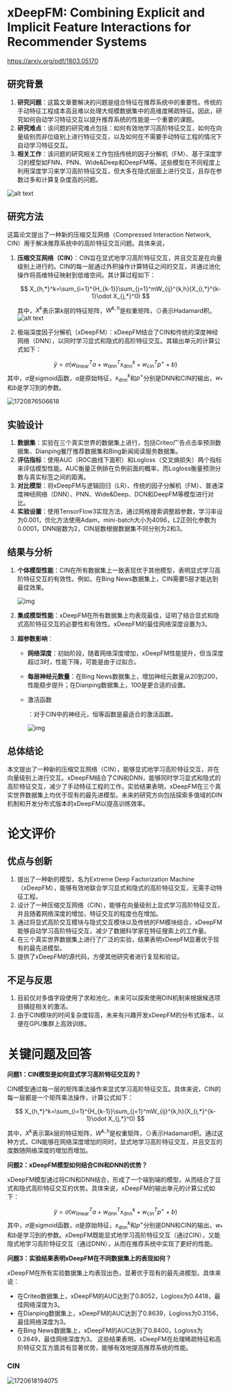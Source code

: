 # xDeepFM: Combining Explicit and Implicit Feature Interactions for Recommender Systems

https://arxiv.org/pdf/1803.05170

## 研究背景

1. **研究问题**：这篇文章要解决的问题是组合特征在推荐系统中的重要性。传统的手动特征工程成本高且难以处理大规模数据集中的高维度稀疏特征。因此，研究如何自动学习特征交互以提升推荐系统的性能是一个重要的课题。
2. **研究难点**：该问题的研究难点包括：如何有效地学习高阶特征交互，如何在向量级别而非位级别上进行特征交互，以及如何在不需要手动特征工程的情况下自动学习特征交互。
3. **相关工作**：该问题的研究相关工作包括传统的因子分解机（FM）、基于深度学习的模型如FNN、PNN、Wide&Deep和DeepFM等。这些模型在不同程度上利用深度学习来学习高阶特征交互，但大多在隐式层面上进行交互，且存在参数过多和计算复杂度高的问题。

![alt text](image/README/image.png)

## 研究方法

这篇论文提出了一种新的压缩交互网络（Compressed Interaction Network, CIN）用于解决推荐系统中的高阶特征交互问题。具体来说，

1. **压缩交互网络（CIN）**：CIN旨在显式地学习高阶特征交互，并且交互是在向量级别上进行的。CIN的每一层通过外积操作计算特征之间的交互，并通过池化操作将高维特征映射到低维空间。其计算过程如下：

   $$
   X_{h,*}^k=\sum_{i=1}^{H_{k-1}}\sum_{j=1}^mW_{ij}^{k,h}(X_{i,*}^{k-1}\odot X_{j,*}^0)
   $$

   其中，$X^k$表示第$k$层的特征矩阵，$W^{k,h}$是权重矩阵，$\odot$表示Hadamard积。
    ![alt text](image/README/image-2.png)
    
2. 极端深度因子分解机（xDeepFM）：xDeepFM结合了CIN和传统的深度神经网络（DNN），以同时学习显式和隐式的高阶特征交互。其输出单元的计算公式如下：

$$
\hat{y}=\sigma(w_{\text{linear}}^T a + w_{\text{dnn}}^T x_{\text{dnn}}^k + w_{\text{cin}}^T p^+ + b)
$$
其中，$\sigma$是sigmoid函数，$a$是原始特征，$x_{\text{dnn}}^k$和$p^+$分别是DNN和CIN的输出，$w_*$和$b$是学习到的参数。

![1720876506618](image/README/1720876506618.png)

## 实验设计

1. **数据集**：实验在三个真实世界的数据集上进行，包括Criteo广告点击率预测数据集、Dianping餐厅推荐数据集和Bing新闻阅读服务数据集。
2. **评估指标**：使用AUC（ROC曲线下面积）和Logloss（交叉熵损失）两个指标来评估模型性能。AUC衡量正例排在负例前面的概率，而Logloss衡量预测分数与真实标签之间的距离。
3. **对比模型**：将xDeepFM与逻辑回归（LR）、传统的因子分解机（FM）、普通深度神经网络（DNN）、PNN、Wide&Deep、DCN和DeepFM等模型进行对比。
4. **实验设置**：使用TensorFlow3实现方法，通过网格搜索调整超参数，学习率设为0.001，优化方法使用Adam，mini-batch大小为4096，L2正则化参数为0.0001，DNN层数为2，CIN层数根据数据集不同分别为2和3。

## 结果与分析

1. **个体模型性能**：CIN在所有数据集上一致表现优于其他模型，表明显式学习高阶特征交互的有效性。例如，在Bing News数据集上，CIN需要5层才能达到最佳效果。

    ![img](https://hunyuan-plugin-1258344706.cos.ap-nanjing.myqcloud.com/pdf_youtu/img/3823e1b5f0627a801d4fe3ada490c47e-image.png?q-sign-algorithm=sha1&q-ak=AKIDPegYHoiRZifN0VwunU1MaeaLwJVW75c4&q-sign-time=1725972010%3B1728564070&q-key-time=1725972010%3B1728564070&q-header-list=&q-url-param-list=&q-signature=70d8429a51065bfe145beb26ea6df0cefbc20b40)

    

2. **集成模型性能**：xDeepFM在所有数据集上均表现最佳，证明了结合显式和隐式高阶特征交互的必要性和有效性。xDeepFM的最佳网络深度设置为3。

3. **超参数影响**：

    - **网络深度**：初始阶段，随着网络深度增加，xDeepFM性能提升，但当深度超过3时，性能下降，可能是由于过拟合。

    - **每层神经元数量**：在Bing News数据集上，增加神经元数量从20到200，性能稳步提升；在Dianping数据集上，100是更合适的设置。

    - 激活函数

        ：对于CIN中的神经元，恒等函数是最适合的激活函数。

        ![img](https://hunyuan-plugin-1258344706.cos.ap-nanjing.myqcloud.com/pdf_youtu/img/6c425c15ade836481ade64c6e05f4ca9-image.png?q-sign-algorithm=sha1&q-ak=AKIDPegYHoiRZifN0VwunU1MaeaLwJVW75c4&q-sign-time=1725972010%3B1728564070&q-key-time=1725972010%3B1728564070&q-header-list=&q-url-param-list=&q-signature=7bcf35db38cd5bfbd4b5d1fb540b72f0ed73031c)

## 总体结论

本文提出了一种新的压缩交互网络（CIN），能够显式地学习高阶特征交互，并在向量级别上进行交互。xDeepFM结合了CIN和DNN，能够同时学习显式和隐式的高阶特征交互，减少了手动特征工程的工作。实验结果表明，xDeepFM在三个真实世界数据集上均优于现有的最先进模型。未来的研究方向包括探索多值域的DIN机制和开发分布式版本的xDeepFM以提高训练效率。

# 论文评价

## 优点与创新

1. 提出了一种新的模型，名为Extreme Deep Factorization Machine（xDeepFM），能够有效地联合学习显式和隐式的高阶特征交互，无需手动特征工程。
2. 设计了一种压缩交互网络（CIN），能够在向量级别上显式学习高阶特征交互，并且随着网络深度的增加，特征交互的程度也在增加。
3. 通过将显式高阶交互模块与隐式交互模块以及传统的FM模块结合，xDeepFM能够自动学习高阶特征交互，减少了数据科学家在特征搜索上的工作量。
4. 在三个真实世界数据集上进行了广泛的实验，结果表明xDeepFM显著优于现有的最先进模型。
5. 提供了xDeepFM的源代码，方便其他研究者进行复现和验证。

## 不足与反思

1. 目前仅对多值字段使用了求和池化，未来可以探索使用DIN机制来根据候选项目捕捉相关的激活。
2. 由于CIN模块的时间复杂度较高，未来有兴趣开发xDeepFM的分布式版本，以便在GPU集群上高效训练。

# 关键问题及回答

**问题1：CIN模型是如何显式学习高阶特征交互的？**

CIN模型通过每一层的矩阵乘法操作来显式学习高阶特征交互。具体来说，CIN的每一层都是一个矩阵乘法操作，计算公式如下：

   $$
   X_{h,*}^k=\sum_{i=1}^{H_{k-1}}\sum_{j=1}^mW_{ij}^{k,h}(X_{i,*}^{k-1}\odot X_{j,*}^0)
   $$

其中，$X^k$表示第$k$层的特征矩阵，$W^{k,h}$是权重矩阵，$\odot$表示Hadamard积。通过这种方式，CIN能够在网络深度增加的同时，显式地学习高阶特征交互，并且交互的度数随网络深度的增加而增加。

**问题2：xDeepFM模型如何结合CIN和DNN的优势？**

xDeepFM模型通过将CIN和DNN结合，形成了一个端到端的模型，从而结合了显式和隐式高阶特征交互的优势。具体来说，xDeepFM的输出单元的计算公式如下：

$$
\hat{y}=\sigma(w_{\text{linear}}^T a + w_{\text{dnn}}^T x_{\text{dnn}}^k + w_{\text{cin}}^T p^+ + b)
$$
其中，$\sigma$是sigmoid函数，$a$是原始特征，$x_{\text{dnn}}^k$和$p^+$分别是DNN和CIN的输出，$w_*$和$b$是学习到的参数。xDeepFM既能显式地学习高阶特征交互（通过CIN），又能隐式地学习高阶特征交互（通过DNN），从而在推荐系统中实现了更好的性能。

**问题3：实验结果表明xDeepFM在不同数据集上的表现如何？**

xDeepFM在所有实验数据集上均表现出色，显著优于现有的最先进模型。具体来说：

- 在Criteo数据集上，xDeepFM的AUC达到了0.8052，Logloss为0.4418，最佳网络深度为3。
- 在Dianping数据集上，xDeepFM的AUC达到了0.8639，Logloss为0.3156，最佳网络深度为3。
- 在Bing News数据集上，xDeepFM的AUC达到了0.8400，Logloss为0.2649，最佳网络深度为3。
    这些结果表明，xDeepFM在处理稀疏特征和高阶特征交互方面具有显著优势，能够有效地提高推荐系统的性能。
### CIN

![1720618194075](image/README/1720618194075.png)
